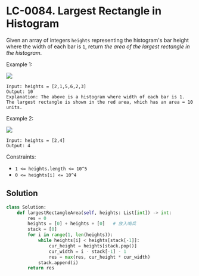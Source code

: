 # LC-0084. Largest Rectangle in Histogram

Given an array of integers `heights` representing the histogram's bar height where the width of each bar is `1`, return _the area of the largest rectangle in the histogram_.

Example 1:

![](https://assets.leetcode.com/uploads/2021/01/04/histogram.jpg)

```
Input: heights = [2,1,5,6,2,3]
Output: 10
Explanation: The above is a histogram where width of each bar is 1.
The largest rectangle is shown in the red area, which has an area = 10 units.
```

Example 2:

![](https://assets.leetcode.com/uploads/2021/01/04/histogram-1.jpg)

```
Input: heights = [2,4]
Output: 4
```

Constraints:

-   `1 <= heights.length <= 10^5`
-   `0 <= heights[i] <= 10^4`

## Solution

```python
class Solution:
    def largestRectangleArea(self, heights: List[int]) -> int:
        res = 0
        heights = [0] + heights + [0]   # 放入哨兵
        stack = [0]
        for i in range(1, len(heights)):
            while heights[i] < heights[stack[-1]]:
                cur_height = heights[stack.pop()]
                cur_width = i - stack[-1] - 1
                res = max(res, cur_height * cur_width)
            stack.append(i)
        return res

```
